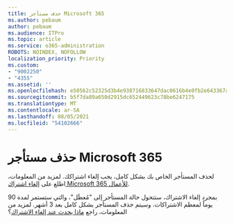 ```yaml
---
title: حذف مستأجر Microsoft 365
ms.author: pebaum
author: pebaum
ms.audience: ITPro
ms.topic: article
ms.service: o365-administration
ROBOTS: NOINDEX, NOFOLLOW
localization_priority: Priority
ms.custom:
- "9002250"
- "4355"
ms.assetid: ''
ms.openlocfilehash: e50562c52325d3b4e938716833647dac0616b4e0fb2e643367a697e13f0b9ab2
ms.sourcegitcommit: b5f7da89a650d2915dc652449623c78be6247175
ms.translationtype: MT
ms.contentlocale: ar-SA
ms.lasthandoff: 08/05/2021
ms.locfileid: "54102666"
---
```

# <a name="delete-microsoft-365-tenant"></a>حذف مستأجر Microsoft 365

لحذف المستأجر الخاص بك بشكل كامل، يجب إلغاء اشتراكك. لمزيد من المعلومات، اطلع على [إلغاء اشتراك Microsoft 365 للأعمال](https://docs.microsoft.com/microsoft-365/commerce/subscriptions/cancel-your-subscription?view=o365-worldwide). 
 
بمجرد إلغاء الاشتراك، ستتحول حالة المستأجر إلى "مُعطَل"، والتي ستستمر لمدة 90 يوماً لمعظم الاشتراكات. وسيتم حذف المستأجر بشكل كامل بعد 3 أشهر. لمزيد من المعلومات، راجع [ماذا يحدث عند إلغاء الاشتراك](https://docs.microsoft.com/microsoft-365/commerce/subscriptions/cancel-your-subscription?view=o365-worldwide#what-happens-when-you-cancel-a-subscription)؟
